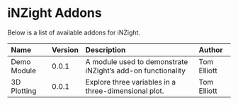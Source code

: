 
<!-- README.md is generated from README.Rmd. Please edit that file -->

# iNZight Addons

Below is a list of available addons for iNZight.

| Name        | Version | Description                                                 | Author      |
| :---------- | :------ | :---------------------------------------------------------- | :---------- |
| Demo Module | 0.0.1   | A module used to demonstrate iNZight’s add-on functionality | Tom Elliott |
| 3D Plotting | 0.0.1   | Explore three variables in a three-dimensional plot.        | Tom Elliott |
